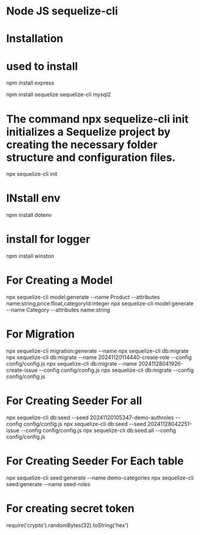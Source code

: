 # Node JS sequelize-cli


# Installation

# used to install
npm install express

npm install sequelize sequelize-cli mysql2   

 # The command npx sequelize-cli init initializes a Sequelize project by creating the necessary folder structure and configuration files.
npx sequelize-cli init

# INstall env
npm install dotenv

# install  for logger
npm install winston

# For Creating a Model
npx sequelize-cli model:generate --name Product --attributes name:string,price:float,categoryId:integer
npx sequelize-cli model:generate --name Category --attributes name:string



# For Migration 
npx sequelize-cli migration:generate --name
npx sequelize-cli db:migrate
npx sequelize-cli db:migrate --name 20241120114440-create-role --config config/config.js
npx sequelize-cli db:migrate --name 20241128041926-create-issue --config config/config.js
npx sequelize-cli db:migrate --config config/config.js

# For Creating Seeder For all

npx sequelize-cli db:seed --seed 20241120105347-demo-authroles --config config/config.js
npx sequelize-cli db:seed --seed 20241128042251-issue --config config/config.js
npx sequelize-cli db:seed:all --config config/config.js


# For Creating Seeder For Each table

npx sequelize-cli seed:generate --name demo-categories
npx sequelize-cli seed:generate --name seed-roles


# For creating secret token
require('crypto').randomBytes(32).toString('hex')